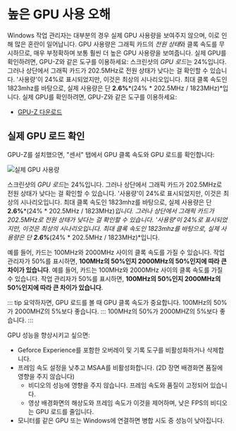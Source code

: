 # 높은 GPU 사용 오해

Windows 작업 관리자는 대부분의 경우 실제 GPU 사용량을 보여주지 않으며, 이로 인해 많은 혼란이 일어납니다. GPU 사용량은 그래픽 카드의 *전원 상태*와 클록 속도를 무시하므로, 매우 부정확하며 보통 훨씬 더 높은 GPU 사용량을 보여줍니다. 실제 GPU를 확인하려면, GPU-Z와 같은 도구를 이용하세요: 스크린샷의 *GPU 로드*는 24%입니다. 그러나 상단에서 그래픽 카드가 202.5MHz로 전원 상태가 낮다는 걸 확인할 수 있습니다. '사용량'이 24%로 표시되었지만, 이것은 최상의 시나리오입니다. 최대 클록 속도인 1823mhz를 바탕으로, 실제 사용량은 단 **2.6%***(24% * 202.5MHz / 1823MHz)*입니다. 실제 GPU를 확인하려면, GPU-Z와 같은 도구를 이용하세요:

* [GPU-Z 다운로드](https://www.techpowerup.com/gpuz/)

## 실제 GPU 로드 확인

GPU-Z를 설치했으면, "센서" 탭에서 GPU 클록 속도와 GPU 로드를 확인합니다:

![실제 GPU 사용량](./gpuz.png)

스크린샷의 *GPU 로드*는 24%입니다. 그러나 상단에서 그래픽 카드가 202.5MHz로 전원 상태가 낮다는 걸 확인할 수 있습니다. '사용량'이 24%로 표시되었지만, 이것은 최상의 시나리오입니다. 최대 클록 속도인 1823mhz를 바탕으로, 실제 사용량은 단 **2.6%***(24% * 202.5MHz / 1823MHz)*입니다. 그러나 상단에서 그래픽 카드가 202.5MHz로 전원 상태가 낮다는 걸 확인할 수 있습니다. '사용량'이 24%로 표시되었지만, 이것은 최상의 시나리오입니다. 최대 클록 속도인 1823mhz를 바탕으로, 실제 사용량은 단 **2.6%***(24% * 202.5MHz / 1823MHz)*입니다.

예를 들어, 카드는 100MHz와 2000MHz 사이의 클록 속도를 가질 수 있습니다. 작업 관리자가 50%를 표시하면, **100MHz의 50%인지 2000MHz의 50%인지에 따라 큰 차이가 있습니다**. 예를 들어, 카드는 100MHz와 2000MHz 사이의 클록 속도를 가질 수 있습니다. 작업 관리자가 50%를 표시하면, **100MHz의 50%인지 2000MHz의 50%인지에 따라 큰 차이가 있습니다**.

::: tip 요약하자면, GPU 로드를 볼 때 GPU 클록 속도가 중요합니다. 100MHz의 50%가 2000MHZ의 5%보다 좋습니다. ::: 100MHz의 50%가 2000MHZ의 5%보다 좋습니다. :::

GPU 성능을 향상시키고 싶으면:

* Geforce Experience를 포함한 오버레이 및 기록 도구를 비활성화하거나 삭제합니다.
* 프레임 속도 설정을 낮추고 MSAA를 비활성화합니다. (2D 장면 배경화면 품질에 영향을 주지 않습니다)
    * 비디오의 성능에 영향을 주지 않습니다. 프레임 속도와 품질이 고정되어 있습니다.
    * 영상 배경화면의 해상도와 프레임 속도가 이것을 제어하며, 낮은 FPS의 비디오는 GPU 로드를 줄입니다.
* 모니터를 같은 GPU 또는 Windows에 연결하면 병합 시도 중 성능이 낮아집니다.